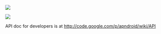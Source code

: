 [![](http://apndroid.googlecode.com/files/shot01.png)](http://codecarpet.com/apndroid)

[![](http://www.android.com/images/brand/45_avail_market_logo2.png)](https://market.android.com/details?id=com.codecarpet.apndroid.pro)

API doc for developers is at http://code.google.com/p/apndroid/wiki/API